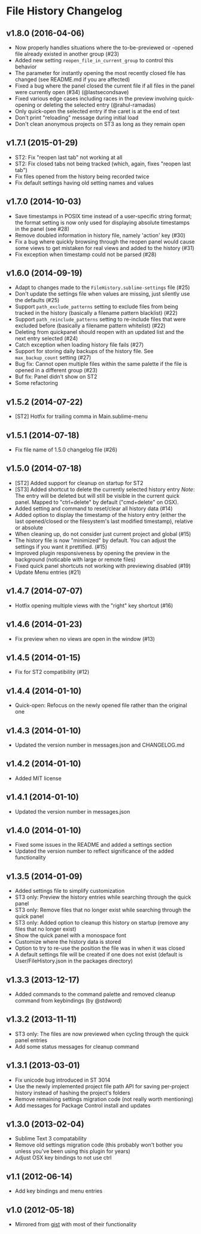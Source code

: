 File History Changelog
======================

v1.8.0 (2016-04-06)
-------------------

- Now properly handles situations where the to-be-previewed or -opened file
  already existed in another group (#23)
- Added new setting `reopen_file_in_current_group` to control this behavior
- The parameter for instantly opening the most recently closed file has changed
  (see README.md if you are affected)
- Fixed a bug where the panel closed the current file if all files in the panel
  were currently open (#34) (@lastsecondsave)
- Fixed various edge cases including races in the preview involving quick-
  opening or deleting the selected entry (@rahul-ramadas)
- Only quick-open the selected entry if the caret is at the end of text
- Don't print "reloading" message during initial load
- Don't clean anonymous projects on ST3 as long as they remain open

v1.7.1 (2015-01-29)
-------------------

- ST2: Fix "reopen last tab" not working at all
- ST2: Fix closed tabs not being tracked (which, again, fixes "reopen last tab")
- Fix files opened from the history being recorded twice
- Fix default settings having old setting names and values


v1.7.0 (2014-10-03)
-------------------

- Save timestamps in POSIX time instead of a user-specific string format; the
  format setting is now only used for displaying absolute timestamps in the
  panel (see #28)
- Remove doubled information in history file, namely 'action' key (#30)
- Fix a bug where quickly browsing through the reopen panel would cause some
  views to get mistaken for real views and added to the history (#31)
- Fix exception when timestamp could not be parsed (#28)


v1.6.0 (2014-09-19)
-------------------

- Adapt to changes made to the `FileHistory.sublime-settings` file (#25)
- Don't update the settings file when values are missing, just silently use the
  defaults (#25)
- Support `path_exclude_patterns` setting to exclude files from being tracked
  in the history (basically a filename pattern blacklist) (#22)
- Support `path_reinclude_patterns` setting to re-include files that were
  excluded before (basically a filename pattern whitelist) (#22)
- Deleting from quickpanel should reopen with an updated list and the next
  entry selected (#24)
- Catch exception when loading history file fails (#27)
- Support for storing daily backups of the history file. See `max_backup_count`
  setting (#27)
- Bug fix: Cannot open multiple files within the same palette if the file is
  opened in a different group (#23)
- Buf fix: Panel didn't show on ST2
- Some refactoring


v1.5.2 (2014-07-22)
-------------------

- [ST2] Hotfix for trailing comma in Main.sublime-menu


v1.5.1 (2014-07-18)
-------------------

- Fix file name of 1.5.0 changelog file (#26)


v1.5.0 (2014-07-18)
-------------------

- [ST2] Added support for cleanup on startup for ST2
- [ST3] Added shortcut to delete the currently selected history entry
  *Note*: The entry will be deleted but will still be visible in the current
  quick panel.
  Mapped to "ctrl+delete" by default ("cmd+delete" on OSX).
- Added setting and command to reset/clear all history data (#14)
- Added option to display the timestamp of the history entry (either the last
  opened/closed or the filesystem's last modified timestamp), relative or
  absolute
- When cleaning up, do not consider just current project and global (#15)
- The history file is now "minimized" by default. You can adjust the settings
  if you want it prettified. (#15)
- Improved plugin responsiveness by opening the preview in the background
  (noticable with large or remote files)
- Fixed quick panel shortcuts not working with previewing disabled (#19)
- Update Menu entries (#21)


v1.4.7 (2014-07-07)
-------------------

- Hotfix opening multiple views with the "right" key shortcut (#16)


v1.4.6 (2014-01-23)
-------------------

- Fix preview when no views are open in the window (#13)


v1.4.5 (2014-01-15)
-------------------

- Fix for ST2 compatibility (#12)


v1.4.4 (2014-01-10)
-------------------

- Quick-open: Refocus on the newly opened file rather than the original one


v1.4.3 (2014-01-10)
-------------------

- Updated the version number in messages.json and CHANGELOG.md

v1.4.2 (2014-01-10)
-------------------

- Added MIT license


v1.4.1 (2014-01-10)
-------------------

- Updated the version number in messages.json


v1.4.0 (2014-01-10)
-------------------

- Fixed some issues in the README and added a settings section
- Updated the version number to reflect significance of the added functionality


v1.3.5 (2014-01-09)
-------------------

- Added settings file to simplify customization
- ST3 only: Preview the history entries while searching through the quick panel
- ST3 only: Remove files that no longer exist while searching through the quick
  panel
- ST3 only: Added option to cleanup this history on startup (remove any files
  that no longer exist)
- Show the quick panel with a monospace font
- Customize where the history data is stored
- Option to try to re-use the position the file was in when it was closed
- A default settings file will be created if one does not exist (default is
  User/FileHistory.json in the packages directory)


v1.3.3 (2013-12-17)
-------------------

- Added commands to the command palette and removed cleanup command from
  keybindings (by @stdword)


v1.3.2 (2013-11-11)
-------------------

- ST3 only: The files are now previewed when cycling through the quick panel
  entries
- Add some status messages for cleanup command


v1.3.1 (2013-03-01)
-------------------

- Fix unicode bug introduced in ST 3014
- Use the newly implemented project file path API for saving per-project
  history instead of hashing the project's folders
- Remove remaining settings migration code (not really worth mentioning)
- Add messages for Package Control install and updates


v1.3.0 (2013-02-04)
-------------------

- Sublime Text 3 compatability
- Remove old settings migration code (this probably won't bother you unless
  you've been using this plugin for years)
- Adjust OSX key bindings to not use ctrl


v1.1 (2012-06-14)
-----------------

- Add key bindings and menu entries


v1.0 (2012-05-18)
-----------------

- Mirrored from [gist](https://gist.github.com/1133602) with most of their
  functionality
